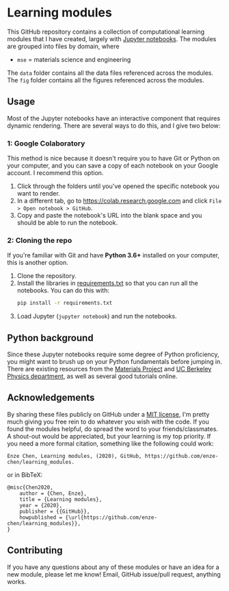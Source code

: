 # Learning modules
This GitHub repository contains a collection of computational learning modules that I have created, largely with [Jupyter notebooks](https://jupyter.org). The modules are grouped into files by domain, where   

- `mse` = materials science and engineering

The `data` folder contains all the data files referenced across the modules. The `fig` folder contains all the figures referenced across the modules.


## Usage
Most of the Jupyter notebooks have an interactive component that requires dynamic rendering. There are several ways to do this, and I give two below:

### 1: Google Colaboratory
This method is nice because it doesn't require you to have Git or Python on your computer, and you can save a copy of each notebook on your Google account. I recommend this option.

1. Click through the folders until you've opened the specific notebook you want to render.   
1. In a different tab, go to https://colab.research.google.com and click `File > Open notebook > GitHub`.   
1. Copy and paste the notebook's URL into the blank space and you should be able to run the notebook.

### 2: Cloning the repo
If you're familiar with Git and have **Python 3.6+** installed on your computer, this is another option.   

1. Clone the repository.   
1. Install the libraries in [requirements.txt](requirements.txt) so that you can run all the notebooks. You can do this with:
    ```bash
    pip install -r requirements.txt 
    ```   
1. Load Jupyter (`jupyter notebook`) and run the notebooks.   


## Python background
Since these Jupyter notebooks require some degree of Python proficiency, you might want to brush up on your Python fundamentals before jumping in. There are existing resources from the [Materials Project](https://github.com/materialsproject/workshop/tree/master/lessons/python_primer) and [UC Berkeley Physics department](https://github.com/berkeley-physics/intro_python), as well as several good tutorials online.


## Acknowledgements
By sharing these files publicly on GitHub under a [MIT license](LICENSE), I'm pretty much giving you free rein to do whatever you wish with the code. If you found the modules helpful, do spread the word to your friends/classmates. A shout-out would be appreciated, but your learning is my top priority. If you need a more formal citation, something like the following could work:   

```
Enze Chen, Learning modules, (2020), GitHub, https://github.com/enze-chen/learning_modules.
```

or in BibTeX:   

```
@misc{Chen2020,
    author = {Chen, Enze},
    title = {Learning modules},
    year = {2020},
    publisher = {{GitHub}},
    howpublished = {\url{https://github.com/enze-chen/learning_modules}},
}
```

## Contributing
If you have any questions about any of these modules or have an idea for a new module, please let me know! Email, GitHub issue/pull request, anything works.

